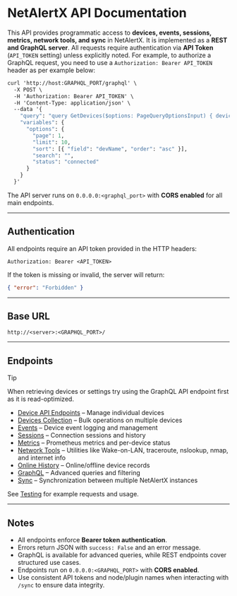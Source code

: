 # NetAlertX API Documentation

This API provides programmatic access to **devices, events, sessions, metrics, network tools, and sync** in NetAlertX. It is implemented as a **REST and GraphQL server**. All requests require authentication via **API Token** (`API_TOKEN` setting) unless explicitly noted. For example, to authorize a GraphQL request, you need to use a `Authorization: Bearer API_TOKEN` header as per example below:

```graphql
curl 'http://host:GRAPHQL_PORT/graphql' \
  -X POST \
  -H 'Authorization: Bearer API_TOKEN' \
  -H 'Content-Type: application/json' \
  --data '{
    "query": "query GetDevices($options: PageQueryOptionsInput) { devices(options: $options) { devices { rowid devMac devName devOwner devType devVendor devLastConnection devStatus } count } }",
    "variables": {
      "options": {
        "page": 1,
        "limit": 10,
        "sort": [{ "field": "devName", "order": "asc" }],
        "search": "",
        "status": "connected"
      }
    }
  }'
```

The API server runs on `0.0.0.0:<graphql_port>` with **CORS enabled** for all main endpoints.

---

## Authentication

All endpoints require an API token provided in the HTTP headers:

```http
Authorization: Bearer <API_TOKEN>
```

If the token is missing or invalid, the server will return:

```json
{ "error": "Forbidden" }
```

---

## Base URL

```
http://<server>:<GRAPHQL_PORT>/
```

---

## Endpoints

> [!TIP]
> When retrieving devices or settings try using the GraphQL API endpoint first as it is read-optimized.

* [Device API Endpoints](API_DEVICE.md) – Manage individual devices
* [Devices Collection](API_DEVICES.md) – Bulk operations on multiple devices
* [Events](API_EVENTS.md) – Device event logging and management
* [Sessions](API_SESSIONS.md) – Connection sessions and history
* [Metrics](API_METRICS.md) – Prometheus metrics and per-device status
* [Network Tools](API_NETTOOLS.md) – Utilities like Wake-on-LAN, traceroute, nslookup, nmap, and internet info
* [Online History](API_ONLINEHISTORY.md) – Online/offline device records
* [GraphQL](API_GRAPHQL.md) – Advanced queries and filtering
* [Sync](API_SYNC.md) – Synchronization between multiple NetAlertX instances

See [Testing](API_TESTS.md) for example requests and usage.

---

## Notes

* All endpoints enforce **Bearer token authentication**.
* Errors return JSON with `success: False` and an error message.
* GraphQL is available for advanced queries, while REST endpoints cover structured use cases.
* Endpoints run on `0.0.0.0:<GRAPHQL_PORT>` with **CORS enabled**.
* Use consistent API tokens and node/plugin names when interacting with `/sync` to ensure data integrity.
